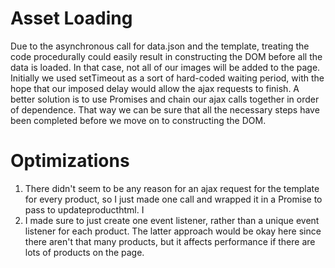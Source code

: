 # Asset Loading
Due to the asynchronous call for data.json and the template, treating the code procedurally could easily result in constructing the DOM before all the data is loaded. In that case, not all of our images will be added to the page.  Initially we used setTimeout as a sort of hard-coded waiting period, with the hope that our imposed delay would allow the ajax requests to finish.  A better solution is to use Promises and chain our ajax calls together in order of dependence.  That way we can be sure that all the necessary steps have been completed before we move on to constructing the DOM.

# Optimizations
1. There didn't seem to be any reason for an ajax request for the template for every product, so I just made one call and wrapped it in a Promise to pass to updateproducthtml.  I
2. I made sure to just create one event listener, rather than a unique event listener for each product.  The latter approach would be okay here since there aren't that many products, but it affects performance if there are lots of products on the page.
